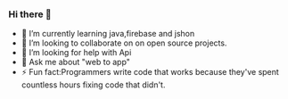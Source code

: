 ### Hi there 👋

- 🌱 I’m currently learning java,firebase and jshon
- 👯 I’m looking to collaborate on    on open source projects.
- 🤔 I’m looking for help with Api
- 💬 Ask me about "web to app"
- ⚡ Fun fact:Programmers write code that works because they've spent countless hours fixing code that didn't.
